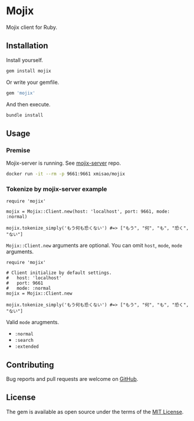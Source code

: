 # Mojix

Mojix client for Ruby.

## Installation

Install yourself.

```ruby
gem install mojix
```

Or write your gemfile.

```ruby
gem 'mojix'
```

And then execute.

```sh
bundle install
```

## Usage

### Premise

Mojix-server is running.
See [mojix-server](https://github.com/xmisao/mojix-server) repo.

```sh
docker run -it --rm -p 9661:9661 xmisao/mojix
```

### Tokenize by mojix-server example

```
require 'mojix'

mojix = Mojix::Client.new(host: 'localhost', port: 9661, mode: :normal)

mojix.tokenize_simply('もう何も恐くない') #=> ["もう", "何", "も", "恐く", "ない"]
```

`Mojix::Client.new` arguments are optional.
You can omit `host`, `mode`, `mode` arguments.

```
require 'mojix'

# Client initialize by default settings.
#   host: 'localhost'
#   port: 9661
#   mode: :normal
mojix = Mojix::Client.new 

mojix.tokenize_simply('もう何も恐くない') #=> ["もう", "何", "も", "恐く", "ない"]
```

Valid `mode` arugments.

* `:normal`
* `:search`
* `:extended`

## Contributing

Bug reports and pull requests are welcome on [GitHub](https://github.com/xmisao/mojix-ruby-client).

## License

The gem is available as open source under the terms of the [MIT License](http://opensource.org/licenses/MIT).
